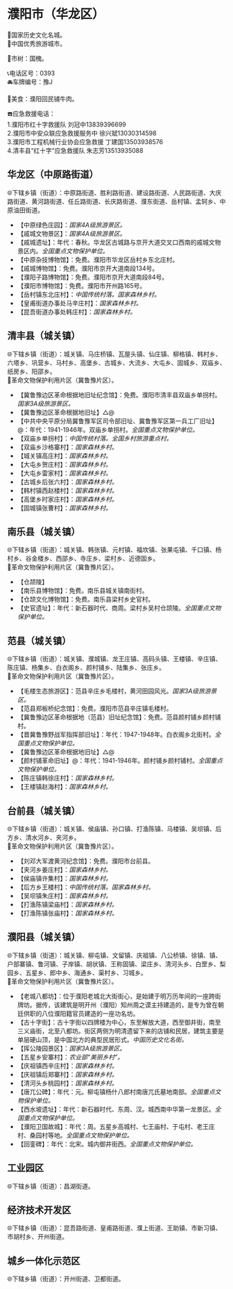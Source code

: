 # 濮阳市（华龙区）  
🚩国家历史文化名城。  
🏅中国优秀旅游城市。  
  
🌳市树：国槐。  
  
📞电话区号：0393  
🚘车牌编号：豫J  

🍴美食：濮阳回民铺牛肉。  
  
☎️应急救援电话：  
1.濮阳市红十字救援队 刘冠中13839396699  
2.濮阳市中安众联应急救援服务中 徐兴斌13030314598  
3.濮阳市工程机械行业协会应急救援 丁建国13503938576  
4.清丰县“红十字”应急救援队 朱志芳13513935088  
  
## 华龙区（中原路街道）  
🌐下辖乡镇（街道）：中原路街道、胜利路街道、建设路街道、人民路街道、大庆路街道、黄河路街道、任丘路街道、长庆路街道、濮东街道、岳村镇、孟轲乡、中原油田街道。  
  
* 【中原绿色庄园】：*国家4A级旅游景区。*  
* 【戚城文物景区】：*国家4A级旅游景区。*  
* 【戚城遗址】：年代：春秋。华龙区古城路与京开大道交叉口西南的戚城文物景区内。*全国重点文物保护单位。*  
* 【中原杂技博物馆】：免费。濮阳市华龙区岳村乡东北庄村。  
* 【戚城博物馆】：免费。濮阳市京开大道南段134号。  
* 【濮阳子路博物馆】：免费。濮阳市京开大道南段84号。  
* 【濮阳市博物馆】：免费。濮阳市开州路165号。  
* 【岳村镇东北庄村】：*中国传统村落。国家森林乡村。*  
* 【皇甫街道办事处马辛庄村】：*国家森林乡村。*  
* 【昆吾街道办事处韩庄村】：*国家森林乡村。*  

## 清丰县（城关镇）  
🌐下辖乡镇（街道）：城关镇、马庄桥镇、瓦屋头镇、仙庄镇、柳格镇、韩村乡、六塔乡、巩营乡、马村乡、高堡乡、古城乡、大流乡、大屯乡、固城乡、双庙乡、纸房乡、阳邵乡。  
🚩革命文物保护利用片区（冀鲁豫片区）。  
  
* 【冀鲁豫边区革命根据地旧址纪念馆】：免费。濮阳市清丰县双庙乡单拐村。*国家3A级旅游景区。*  
* 【冀鲁豫边区革命根据地旧址】△@  
* 【中共中央平原分局冀鲁豫军区司令部旧址、冀鲁豫军区第一兵工厂旧址】@：年代：1941-1946年。双庙乡单拐村。*全国重点文物保护单位。*  
* 【双庙乡单拐村】：*中国传统村落。全国乡村旅游重点村。*  
* 【双庙乡沙格寨村】：*国家森林乡村。*  
* 【城关镇高庄村】：*国家森林乡村。*  
* 【大屯乡贺庄村】：*国家森林乡村。*  
* 【大屯乡雷家村】：*国家森林乡村。*  
* 【古城乡后张六村】：*国家森林乡村。*  
* 【韩村镇西赵楼村】：*国家森林乡村。*  
* 【高堡乡时家庄村】：*国家森林乡村。*  
* 【固城镇张曹村】：*国家森林乡村。*  

## 南乐县（城关镇）  
🌐下辖乡镇（街道）：城关镇、韩张镇、元村镇、福坎镇、张果屯镇、千口镇、杨村乡、谷金楼乡、西邵乡、寺庄乡、梁村乡、近德固乡。  
🚩革命文物保护利用片区（冀鲁豫片区）。  
  
* 【仓颉陵】  
* 【南乐县博物馆】：免费。南乐县城关镇南街村。  
* 【仓颉文化博物馆】：免费。南乐县梁村乡史官村。  
* 【史官遗址】：年代：新石器时代、商周。梁村乡吴村仓颉陵。*全国重点文物保护单位。*  
  
## 范县（城关镇）  
🌐下辖乡镇（街道）：城关镇、濮城镇、龙王庄镇、高码头镇、王楼镇、辛庄镇、陈庄镇、杨集乡、白衣阁乡、颜村铺乡、陆集乡、张庄乡。  
🚩革命文物保护利用片区（冀鲁豫片区）。  
  
* 【毛楼生态旅游区】：范县辛庄乡毛楼村，黄河田园风光。*国家3A级旅游景区。*  
* 【范县郑板桥纪念馆】：免费。濮阳市范县辛庄镇毛楼村。  
* 【冀鲁豫边区革命根据地（范县）旧址纪念馆】：免费。范县颜村铺乡颜村铺村。  
* 【晋冀鲁豫野战军指挥部旧址】：年代：1947-1948年。白衣阁乡北街村。*全国重点文物保护单位。*  
* 【冀鲁豫边区革命根据地旧址】△@  
* 【颜村铺革命旧址】@：年代：1941-1946年。颜村铺乡颜村铺村。*全国重点文物保护单位。*  
* 【陈庄镇韩徐庄村】：*国家森林乡村。*  
* 【王楼镇赵海村】：*国家森林乡村。*  

## 台前县（城关镇）  
🌐下辖乡镇（街道）：城关镇、侯庙镇、孙口镇、打渔陈镇、马楼镇、吴坝镇、后方乡、清水河乡、夹河乡。  
🚩革命文物保护利用片区（冀鲁豫片区）。  
  
* 【刘邓大军渡黄河纪念馆】：免费。濮阳市台前县。  
* 【夹河乡姜庄村】：*国家森林乡村。*  
* 【侯庙镇许集村】：*国家森林乡村。*  
* 【后方乡王楼村】：*中国传统村落。国家森林乡村。*  
* 【吴坝镇朱庄村】：*国家森林乡村。*  
* 【打渔陈镇梁庙村】：*国家森林乡村。*  
* 【打渔陈镇张庙村】：*国家森林乡村。*  

## 濮阳县（城关镇）  
🌐下辖乡镇（街道）：城关镇、柳屯镇、文留镇、庆祖镇、八公桥镇、徐镇、镇、户部寨镇、鲁河镇、子岸镇、胡状镇、王称固镇、梁庄乡、清河头乡、白罡乡、梨园乡、五星乡、郎中乡、海通乡、渠村乡、习城乡。  
🚩革命文物保护利用片区（冀鲁豫片区）。  
  
* 【老城八都坊】：位于濮阳老城北大街街心，是始建于明万历年间的一座跨街牌坊。据传，该建筑是明开州（濮阳）知州周之谟主持建造的，是专为曾在朝廷供职的八位濮阳籍官员建造的一座功名坊。  
* 【古十字街】：古十字街以四牌楼为中心，东至解放大道，西至御井街，南至三义庙街，北至八都坊。街区两侧为明清遗留下来的店铺和民居，建筑主要是单层硬山顶，是中国北方的典型民居形式。*中国历史文化名街。*  
* 【挥公陵园景区】：*国家3A级旅游景区。*  
* 【五星乡安寨村】：*农业部“美丽乡村”。*  
* 【庆祖镇西辛庄村】：*国家森林乡村。*  
* 【庆祖镇后郑寨村】：*国家森林乡村。*  
* 【清河头乡桃园村】：*国家森林乡村。*  
* 【唐兀公碑】：年代：元。柳屯镇杨什八郎村南唐兀氏墓地南部。*全国重点文物保护单位。*  
* 【西水坡遗址】：年代：新石器时代、东周、汉。城西南中华第一龙景区。*全国重点文物保护单位。*  
* 【濮阳卫国故城】：年代：周。五星乡高城村、七王庙村、于屯村、老王庄村、桑园村等地。*全国重点文物保护单位。*  
* 【回銮碑】：年代：北宋。城内御井街西。*全国重点文物保护单位。*  
  
## 工业园区  
🌐下辖乡镇（街道）：昌湖街道。  
  
## 经济技术开发区  
🌐下辖乡镇（街道）：昆吾路街道、皇甫路街道、濮上街道、王助镇、市新习镇、市胡村乡、开州街道。  
  
## 城乡一体化示范区  
🌐下辖乡镇（街道）：开州街道、卫都街道。
  